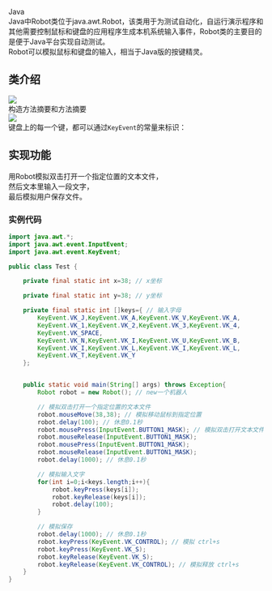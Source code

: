 Java<br />Java中Robot类位于java.awt.Robot，该类用于为测试自动化，自运行演示程序和其他需要控制鼠标和键盘的应用程序生成本机系统输入事件，Robot类的主要目的是便于Java平台实现自动测试。<br />Robot可以模拟鼠标和键盘的输入，相当于Java版的按键精灵。
<a name="gIaKp"></a>
## 类介绍
![](https://cdn.nlark.com/yuque/0/2021/webp/396745/1624204047529-7bd7485a-d6f7-497e-8b87-60759547b284.webp#clientId=ua42b0bf6-54e3-4&from=paste&id=u6d9f5cde&originHeight=456&originWidth=1067&originalType=url&ratio=3&status=done&style=shadow&taskId=u4c7d1cba-db4d-4d09-9400-c4003e305cd)<br />构造方法摘要和方法摘要<br />![](https://cdn.nlark.com/yuque/0/2021/webp/396745/1624204047625-3a0e8af5-0b34-49ad-9984-25fbc154403e.webp#clientId=ua42b0bf6-54e3-4&from=paste&id=ud25ebf33&originHeight=848&originWidth=816&originalType=url&ratio=3&status=done&style=shadow&taskId=uccea7bc0-d0d4-4216-be4d-ee0fea88df4)<br />键盘上的每一个键，都可以通过`KeyEvent`的常量来标识：
<a name="Jj9sS"></a>
## 实现功能
用Robot模拟双击打开一个指定位置的文本文件，<br />然后文本里输入一段文字，<br />最后模拟用户保存文件。
<a name="JP3My"></a>
### 实例代码
```java
import java.awt.*;
import java.awt.event.InputEvent;
import java.awt.event.KeyEvent;

public class Test {

    private final static int x=38; // x坐标

    private final static int y=38; // y坐标

    private final static int []keys={ // 输入字母
        KeyEvent.VK_J,KeyEvent.VK_A,KeyEvent.VK_V,KeyEvent.VK_A,
        KeyEvent.VK_1,KeyEvent.VK_2,KeyEvent.VK_3,KeyEvent.VK_4,
        KeyEvent.VK_SPACE,
        KeyEvent.VK_N,KeyEvent.VK_I,KeyEvent.VK_U,KeyEvent.VK_B,
        KeyEvent.VK_I,KeyEvent.VK_L,KeyEvent.VK_I,KeyEvent.VK_L,
        KeyEvent.VK_T,KeyEvent.VK_Y
    };


    public static void main(String[] args) throws Exception{
        Robot robot = new Robot(); // new一个机器人

        // 模拟双击打开一个指定位置的文本文件
        robot.mouseMove(38,38); // 模拟移动鼠标到指定位置
        robot.delay(100); // 休息0.1秒
        robot.mousePress(InputEvent.BUTTON1_MASK); // 模拟双击打开文本文件
        robot.mouseRelease(InputEvent.BUTTON1_MASK);
        robot.mousePress(InputEvent.BUTTON1_MASK);
        robot.mouseRelease(InputEvent.BUTTON1_MASK);
        robot.delay(1000); // 休息0.1秒

        // 模拟输入文字
        for(int i=0;i<keys.length;i++){
            robot.keyPress(keys[i]);
            robot.keyRelease(keys[i]);
            robot.delay(100);
        }

        // 模拟保存
        robot.delay(1000); // 休息0.1秒
        robot.keyPress(KeyEvent.VK_CONTROL); // 模拟 ctrl+s
        robot.keyPress(KeyEvent.VK_S);
        robot.keyRelease(KeyEvent.VK_S);
        robot.keyRelease(KeyEvent.VK_CONTROL); // 模拟释放 ctrl+s
    }
}
```
